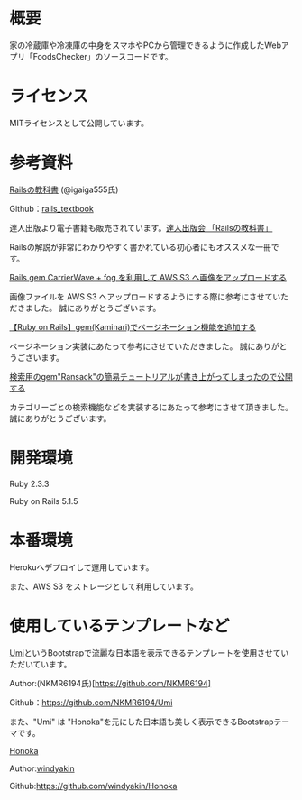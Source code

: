 # 概要

家の冷蔵庫や冷凍庫の中身をスマホやPCから管理できるように作成したWebアプリ「FoodsChecker」のソースコードです。

# ライセンス
MITライセンスとして公開しています。

# 参考資料
[Railsの教科書](http://igarashikuniaki.net/rails_textbook/) (@igaiga555氏)

Github：[rails_textbook](https://github.com/igaiga/rails_textbook)

達人出版より電子書籍も販売されています。[達人出版会 「Railsの教科書」](https://tatsu-zine.com/books/rails-textbook)

Railsの解説が非常にわかりやすく書かれている初心者にもオススメな一冊です。

[Rails gem CarrierWave + fog を利用して AWS S3 へ画像をアップロードする
](https://qiita.com/ryo-ichikawa/items/a30dc626cba1ec909d57)

画像ファイルを AWS S3 へアップロードするようにする際に参考にさせていただきました。
誠にありがとうございます。

[【Ruby on Rails】gem(Kaminari)でページネーション機能を追加する](https://qiita.com/NRintaro/items/1ae1e5ceb59c0729c0b9)

ページネーション実装にあたって参考にさせていただきました。
誠にありがとうございます。

[検索用のgem"Ransack"の簡易チュートリアルが書き上がってしまったので公開する](https://qiita.com/halspring/items/00bf12f248052433b24a)

カテゴリーごとの検索機能などを実装するにあたって参考にさせて頂きました。
誠にありがとうございます。

# 開発環境

Ruby 2.3.3

Ruby on Rails 5.1.5

# 本番環境

Herokuへデプロイして運用しています。

また、AWS S3 をストレージとして利用しています。

# 使用しているテンプレートなど

[Umi](https://github.com/NKMR6194/Umi)というBootstrapで流麗な日本語を表示できるテンプレートを使用させていただいています。

Author:(NKMR6194氏)[https://github.com/NKMR6194]

Github：https://github.com/NKMR6194/Umi

また、"Umi" は "Honoka"を元にした日本語も美しく表示できるBootstrapテーマです。

[Honoka](https://github.com/windyakin/Honoka)

Author:[windyakin](https://github.com/windyakin)

Github:https://github.com/windyakin/Honoka